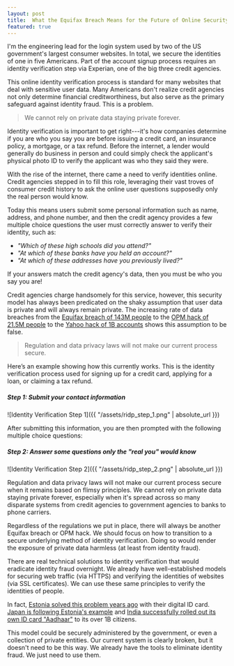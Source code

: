 ```yaml
---
layout: post
title:  What the Equifax Breach Means for the Future of Online Security
featured: true
---
```


I'm the engineering lead for the login system used by two of the US government's largest consumer websites.
In total, we secure the identities of one in five Americans.
Part of the account signup process requires an identity verification step via Experian, one of the big three credit agencies.

This online identity verification process is standard for many websites that deal with sensitive user data.
Many Americans don't realize credit agencies not only determine financial creditworthiness, but also serve as the primary safeguard against identity fraud.
This is a problem.

> We cannot rely on private data staying private forever.

Identity verification is important to get right---it's how companies determine if you are who you say you are before issuing a credit card, an insurance policy, a mortgage, or a tax refund.
Before the internet, a lender would generally do business in person and could simply check the applicant's physical photo ID to verify the applicant was who they said they were.

With the rise of the internet, there came a need to verify identities online.
Credit agencies stepped in to fill this role, leveraging their vast troves of consumer credit history to ask the online user questions supposedly only the real person would know.

Today this means users submit some personal information such as name, address, and phone number, and then the credit agency provides a few multiple choice questions the user must correctly answer to verify their identity, such as:
* _"Which of these high schools did you attend?"_
* _"At which of these banks have you held an account?"_
* _"At which of these addresses have you previously lived?"_

If your answers match the credit agency's data, then you must be who you say you are!

Credit agencies charge handsomely for this service, however, this security model has always been predicated on the shaky assumption that user data is private and will always remain private. The increasing rate of data breaches from the [Equifax breach of 143M people](https://www.nytimes.com/2017/09/07/business/equifax-cyberattack.html) to the [OPM hack of 21.5M people](https://www.nytimes.com/2015/07/10/us/office-of-personnel-management-hackers-got-data-of-millions.html?_r=0) to the [Yahoo hack of 1B accounts](https://www.nytimes.com/2017/03/17/technology/yahoo-hack-data-indictments.html) shows this assumption to be false.

> Regulation and data privacy laws will not make our current process secure.

Here’s an example showing how this currently works. This is the identity verification process used for signing up for a credit card, applying for a loan, or claiming a tax refund.

##### Step 1: Submit your contact information
![Identity Verification Step 1]({{ "/assets/ridp_step_1.png" | absolute_url }})

After submitting this information, you are then prompted with the following multiple choice questions:

##### Step 2: Answer some questions only the "real you" would know
![Identity Verification Step 2]({{ "/assets/ridp_step_2.png" | absolute_url }})

Regulation and data privacy laws will not make our current process secure when it remains based on flimsy principles.
We cannot rely on private data staying private forever, especially when it's spread across so many disparate systems from credit agencies to government agencies to banks to phone carriers.

Regardless of the regulations we put in place, there will always be another Equifax breach or OPM hack. We should focus on how to transition to a secure underlying method of identity verification.
Doing so would render the exposure of private data harmless (at least from identity fraud).

There are real technical solutions to identity verification that would eradicate identity fraud overnight.
We already have well-established models for securing web traffic (via HTTPS) and verifying the identities of websites (via SSL certificates).
We can use these same principles to verify the identities of people.

In fact, [Estonia solved this problem years ago](https://e-estonia.com/solutions/e-identity/id-card/) with their digital ID card.
[Japan is following Estonia's example](http://estonianworld.com/technology/japan-to-implement-id-card-following-estonias-example/) and [India successfully rolled out its own ID card "Aadhaar"](https://en.wikipedia.org/wiki/Aadhaar) to its over 1B citizens.

This model could be securely administered by the government, or even a collection of private entities.
Our current system is clearly broken, but it doesn't need to be this way.
We already have the tools to eliminate identity fraud.
We just need to use them.
